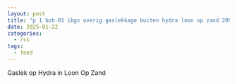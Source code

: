```yaml
---
layout: post
title: "p 1 bzb-01 ibgs overig gaslekkage buiten hydra loon op zand 209432"
date: 2025-01-22
categories: 
  - rss
tags: 
  - feed
---
```


Gaslek op Hydra in Loon Op Zand
